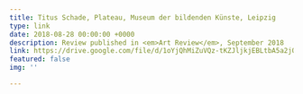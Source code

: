 ```yaml
---
title: Titus Schade, Plateau, Museum der bildenden Künste, Leipzig
type: link
date: 2018-08-28 00:00:00 +0000
description: Review published in <em>Art Review</em>, September 2018
link: https://drive.google.com/file/d/1oYjQhMiZuVQz-tKZJljkjEBLtbA5a2jQ/view?usp=sharing
featured: false
img: ''

---
```

